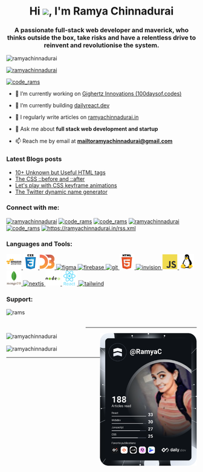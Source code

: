 <h1 align="center">Hi <img src="https://raw.githubusercontent.com/MartinHeinz/MartinHeinz/master/wave.gif" width="30px">, I'm Ramya Chinnadurai</h1>
<h3 align="center"> A passionate full-stack web developer and maverick, who thinks outside the box, take risks and have a relentless drive to reinvent and revolutionise the system.</h3>

<p align="left"> <img src="https://komarev.com/ghpvc/?username=ramyachinnadurai&label=Profile%20views&color=0e75b6&style=flat" alt="ramyachinnadurai" /> </p>

<p align="left"> <a href="https://github.com/ryo-ma/github-profile-trophy"><img src="https://github-profile-trophy.vercel.app/?username=ramyachinnadurai" alt="ramyachinnadurai" /></a> </p>

<p align="left"> <a href="https://twitter.com/code_rams" target="blank"><img src="https://img.shields.io/twitter/follow/code_rams?logo=twitter&style=for-the-badge" alt="code_rams" /></a> </p>

- 🔭 I’m currently working on [Gighertz Innovations (100daysof.codes)](https://100daysof.codes)

- 🌱 I’m currently building [dailyreact.dev](https://dailyreact.dev)

- 📝 I regularly write articles on [ramyachinnadurai.in](ramyachinnadurai.in)

- 💬 Ask me about **full stack web development and startup**

- 📫 Reach me by email at **mailtoramyachinnadurai@gmail.com**

### Latest Blogs posts
<!-- BLOG-POST-LIST:START -->
- [10+ Unknown but Useful HTML tags](https://ramyachinnadurai.in/10-unknown-but-useful-html-tags)
- [The CSS ::before and ::after](https://ramyachinnadurai.in/the-css-before-and-after)
- [Let&#39;s play with CSS keyframe animations](https://ramyachinnadurai.in/lets-play-with-css-keyframe-animations)
- [The Twitter dynamic name generator](https://ramyachinnadurai.in/the-twitter-dynamic-name-generator)
<!-- BLOG-POST-LIST:END -->

<h3 align="left">Connect with me:</h3>
<p align="left">
<a href="https://codepen.io/ramyachinnadurai" target="blank"><img align="center" src="https://raw.githubusercontent.com/rahuldkjain/github-profile-readme-generator/master/src/images/icons/Social/codepen.svg" alt="ramyachinnadurai" height="30" width="40" /></a>
<a href="https://dev.to/code_rams" target="blank"><img align="center" src="https://cdn.jsdelivr.net/npm/simple-icons@3.0.1/icons/dev-dot-to.svg" alt="code_rams" height="30" width="40" /></a>
<a href="https://twitter.com/code_rams" target="blank"><img align="center" src="https://raw.githubusercontent.com/rahuldkjain/github-profile-readme-generator/master/src/images/icons/Social/twitter.svg" alt="code_rams" height="30" width="40" /></a>
<a href="https://linkedin.com/in/ramyachinnadurai" target="blank"><img align="center" src="https://raw.githubusercontent.com/rahuldkjain/github-profile-readme-generator/master/src/images/icons/Social/linked-in-alt.svg" alt="ramyachinnadurai" height="30" width="40" /></a>
<a href="https://instagram.com/code_rams" target="blank"><img align="center" src="https://raw.githubusercontent.com/rahuldkjain/github-profile-readme-generator/master/src/images/icons/Social/instagram.svg" alt="code_rams" height="30" width="40" /></a>
<a href="/https://ramyachinnadurai.in/rss.xml" target="blank"><img align="center" src="https://raw.githubusercontent.com/rahuldkjain/github-profile-readme-generator/master/src/images/icons/Social/rss.svg" alt="https://ramyachinnadurai.in/rss.xml" height="30" width="40" /></a>
</p>

<h3 align="left">Languages and Tools:</h3>
<p align="left"> <a href="https://aws.amazon.com" target="_blank"> <img src="https://raw.githubusercontent.com/devicons/devicon/master/icons/amazonwebservices/amazonwebservices-original-wordmark.svg" alt="aws" width="40" height="40"/> </a> <a href="https://www.w3schools.com/css/" target="_blank"> <img src="https://raw.githubusercontent.com/devicons/devicon/master/icons/css3/css3-original-wordmark.svg" alt="css3" width="40" height="40"/> </a> <a href="https://d3js.org/" target="_blank"> <img src="https://raw.githubusercontent.com/devicons/devicon/master/icons/d3js/d3js-original.svg" alt="d3js" width="40" height="40"/> </a> <a href="https://www.figma.com/" target="_blank"> <img src="https://www.vectorlogo.zone/logos/figma/figma-icon.svg" alt="figma" width="40" height="40"/> </a> <a href="https://firebase.google.com/" target="_blank"> <img src="https://www.vectorlogo.zone/logos/firebase/firebase-icon.svg" alt="firebase" width="40" height="40"/> </a> <a href="https://git-scm.com/" target="_blank"> <img src="https://www.vectorlogo.zone/logos/git-scm/git-scm-icon.svg" alt="git" width="40" height="40"/> </a> <a href="https://www.w3.org/html/" target="_blank"> <img src="https://raw.githubusercontent.com/devicons/devicon/master/icons/html5/html5-original-wordmark.svg" alt="html5" width="40" height="40"/> </a> <a href="https://www.invisionapp.com/" target="_blank"> <img src="https://www.vectorlogo.zone/logos/invisionapp/invisionapp-icon.svg" alt="invision" width="40" height="40"/> </a> <a href="https://developer.mozilla.org/en-US/docs/Web/JavaScript" target="_blank"> <img src="https://raw.githubusercontent.com/devicons/devicon/master/icons/javascript/javascript-original.svg" alt="javascript" width="40" height="40"/> </a> <a href="https://www.linux.org/" target="_blank"> <img src="https://raw.githubusercontent.com/devicons/devicon/master/icons/linux/linux-original.svg" alt="linux" width="40" height="40"/> </a> <a href="https://www.mongodb.com/" target="_blank"> <img src="https://raw.githubusercontent.com/devicons/devicon/master/icons/mongodb/mongodb-original-wordmark.svg" alt="mongodb" width="40" height="40"/> </a> <a href="https://nextjs.org/" target="_blank"> <img src="https://cdn.worldvectorlogo.com/logos/nextjs-3.svg" alt="nextjs" width="40" height="40"/> </a> <a href="https://nodejs.org" target="_blank"> <img src="https://raw.githubusercontent.com/devicons/devicon/master/icons/nodejs/nodejs-original-wordmark.svg" alt="nodejs" width="40" height="40"/> </a> <a href="https://reactjs.org/" target="_blank"> <img src="https://raw.githubusercontent.com/devicons/devicon/master/icons/react/react-original-wordmark.svg" alt="react" width="40" height="40"/> </a> <a href="https://tailwindcss.com/" target="_blank"> <img src="https://www.vectorlogo.zone/logos/tailwindcss/tailwindcss-icon.svg" alt="tailwind" width="40" height="40"/> </a> </p>

<h3 align="left">Support:</h3>


<p><a href="https://www.buymeacoffee.com/rams"> <img align="left" src="https://cdn.buymeacoffee.com/buttons/v2/default-yellow.png" height="50" width="210" alt="rams" /></a></p><br><br>

---

<a href="https://api.daily.dev/RamyaC" target="_blank">
    <img
      width="256"
      align="right"
      src="https://github.com/RamyaChinnadurai/RamyaChinnadurai/blob/master/devcard.svg"
      alt="Ramya Chinnadurai's Dev Card"
    />
  </a>
  
<p>&nbsp;<img align="left" src="https://github-readme-stats.vercel.app/api?username=ramyachinnadurai&show_icons=true&locale=en" alt="ramyachinnadurai" /></p>


<p><img align="center" src="https://github-readme-streak-stats.herokuapp.com/?user=ramyachinnadurai&" alt="ramyachinnadurai" /></p>

---
